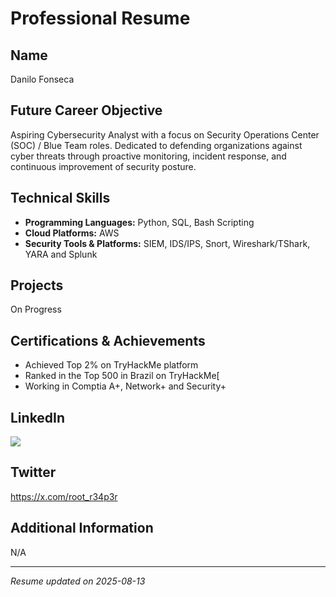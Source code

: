 # Professional Resume

## Name
Danilo Fonseca

## Future Career Objective
Aspiring Cybersecurity Analyst with a focus on Security Operations Center (SOC) / Blue Team roles. Dedicated to defending organizations against cyber threats through proactive monitoring, incident response, and continuous improvement of security posture.

## Technical Skills
- **Programming Languages:** Python, SQL, Bash Scripting
- **Cloud Platforms:** AWS
- **Security Tools & Platforms:** SIEM, IDS/IPS, Snort, Wireshark/TShark, YARA and Splunk

## Projects
On Progress

## Certifications & Achievements
- Achieved Top 2% on TryHackMe platform
- Ranked in the Top 500 in Brazil on TryHackMe[
- Working in Comptia A+, Network+ and Security+

## LinkedIn
<a href="https://www.linkedin.com/in/danilo-fonseca-67209a352/"><img src="https://img.shields.io/badge/LinkedIn-0A66C2?logo=linkedin&logoColor=white&style=for-the-badge"></a>

## Twitter
https://x.com/root_r34p3r

## Additional Information
N/A

---

*Resume updated on 2025-08-13*
